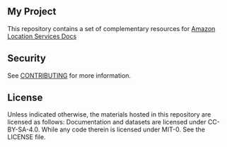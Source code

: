 ## My Project
This repository contains a set of complementary resources for [Amazon Location Services Docs](https://docs.aws.amazon.com/location/)

## Security

See [CONTRIBUTING](CONTRIBUTING.md#security-issue-notifications) for more information.

## License
Unless indicated otherwise, the materials hosted in this repository are licensed as follows:
Documentation and datasets are licensed under CC-BY-SA-4.0.
While any code therein is licensed under MIT-0.
See the LICENSE file.

